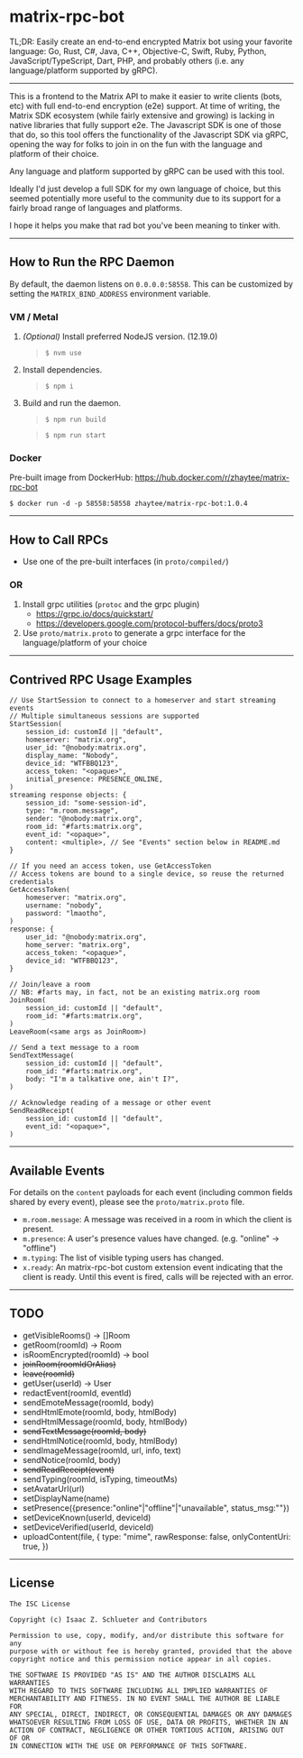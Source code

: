# matrix-rpc-bot

TL;DR: Easily create an end-to-end encrypted Matrix bot using your favorite language: Go, Rust, C#, Java, C++, Objective-C, Swift, Ruby, Python, JavaScript/TypeScript, Dart, PHP, and probably others (i.e. any language/platform supported by gRPC).

---

This is a frontend to the Matrix API to make it easier to write clients (bots, etc) with full end-to-end encryption (e2e) support. At time of writing, the Matrix SDK ecosystem (while fairly extensive and growing) is lacking in native libraries that fully support e2e. The Javascript SDK is one of those that do, so this tool offers the functionality of the Javascript SDK via gRPC, opening the way for folks to join in on the fun with the language and platform of their choice.

Any language and platform supported by gRPC can be used with this tool.

Ideally I'd just develop a full SDK for my own language of choice, but this seemed potentially more useful to the community due to its support for a fairly broad range of languages and platforms.

I hope it helps you make that rad bot you've been meaning to tinker with.

---

## How to Run the RPC Daemon
By default, the daemon listens on `0.0.0.0:58558`. This can be customized by setting the `MATRIX_BIND_ADDRESS` environment variable.
### VM / Metal
1. *(Optional)* Install preferred NodeJS version. (12.19.0)
    > `$ nvm use`
2. Install dependencies.
    > `$ npm i`
3. Build and run the daemon.
    > `$ npm run build`
    
    > `$ npm run start`
### Docker
Pre-built image from DockerHub: https://hub.docker.com/r/zhaytee/matrix-rpc-bot

`$ docker run -d -p 58558:58558 zhaytee/matrix-rpc-bot:1.0.4`

---

## How to Call RPCs

- Use one of the pre-built interfaces (in `proto/compiled/`)

### OR

1. Install grpc utilities (`protoc` and the grpc plugin)
    * https://grpc.io/docs/quickstart/
    * https://developers.google.com/protocol-buffers/docs/proto3
2. Use `proto/matrix.proto` to generate a grpc interface for the language/platform of your choice


---

## Contrived RPC Usage Examples
```
// Use StartSession to connect to a homeserver and start streaming events
// Multiple simultaneous sessions are supported
StartSession(
    session_id: customId || "default",
    homeserver: "matrix.org",
    user_id: "@nobody:matrix.org",
    display_name: "Nobody",
    device_id: "WTFBBQ123",
    access_token: "<opaque>",
    initial_presence: PRESENCE_ONLINE,
)
streaming response objects: {
    session_id: "some-session-id",
    type: "m.room.message",
    sender: "@nobody:matrix.org",
    room_id: "#farts:matrix.org",
    event_id: "<opaque>",
    content: <multiple>, // See "Events" section below in README.md
}

// If you need an access token, use GetAccessToken
// Access tokens are bound to a single device, so reuse the returned credentials
GetAccessToken(
    homeserver: "matrix.org",
    username: "nobody",
    password: "lmaotho",
)
response: {
    user_id: "@nobody:matrix.org",
    home_server: "matrix.org",
    access_token: "<opaque>",
    device_id: "WTFBBQ123",
}

// Join/leave a room
// NB: #farts may, in fact, not be an existing matrix.org room
JoinRoom(
    session_id: customId || "default",
    room_id: "#farts:matrix.org",
)
LeaveRoom(<same args as JoinRoom>)

// Send a text message to a room
SendTextMessage(
    session_id: customId || "default",
    room_id: "#farts:matrix.org",
    body: "I'm a talkative one, ain't I?",
)

// Acknowledge reading of a message or other event
SendReadReceipt(
    session_id: customId || "default",
    event_id: "<opaque>",
)
```

---

## Available Events
For details on the `content` payloads for each event (including common fields shared by every event), please see the `proto/matrix.proto` file.
- `m.room.message`: A message was received in a room in which the client is present.
- `m.presence`: A user's presence values have changed. (e.g. "online" -> "offline")
- `m.typing`: The list of visible typing users has changed.
- `x.ready`: An matrix-rpc-bot custom extension event indicating that the client is ready. Until this event is fired, calls will be rejected with an error.

---

## TODO
- getVisibleRooms() -> []Room
- getRoom(roomId) -> Room
- isRoomEncrypted(roomId) -> bool
- ~~joinRoom(roomIdOrAlias)~~
- ~~leave(roomId)~~
- getUser(userId) -> User
- redactEvent(roomId, eventId)
- sendEmoteMessage(roomId, body)
- sendHtmlEmote(roomId, body, htmlBody)
- sendHtmlMessage(roomId, body, htmlBody)
- ~~sendTextMessage(roomId, body)~~
- sendHtmlNotice(roomId, body, htmlBody)
- sendImageMessage(roomId, url, info, text)
- sendNotice(roomId, body)
- ~~sendReadReceipt(event)~~
- sendTyping(roomId, isTyping, timeoutMs)
- setAvatarUrl(url)
- setDisplayName(name)
- setPresence({presence:"online"|"offline"|"unavailable", status_msg:""})
- setDeviceKnown(userId, deviceId)
- setDeviceVerified(userId, deviceId)
- uploadContent(file, { type: "mime", rawResponse: false, onlyContentUri: true, })

---

## License
```
The ISC License

Copyright (c) Isaac Z. Schlueter and Contributors

Permission to use, copy, modify, and/or distribute this software for any
purpose with or without fee is hereby granted, provided that the above
copyright notice and this permission notice appear in all copies.

THE SOFTWARE IS PROVIDED "AS IS" AND THE AUTHOR DISCLAIMS ALL WARRANTIES
WITH REGARD TO THIS SOFTWARE INCLUDING ALL IMPLIED WARRANTIES OF
MERCHANTABILITY AND FITNESS. IN NO EVENT SHALL THE AUTHOR BE LIABLE FOR
ANY SPECIAL, DIRECT, INDIRECT, OR CONSEQUENTIAL DAMAGES OR ANY DAMAGES
WHATSOEVER RESULTING FROM LOSS OF USE, DATA OR PROFITS, WHETHER IN AN
ACTION OF CONTRACT, NEGLIGENCE OR OTHER TORTIOUS ACTION, ARISING OUT OF OR
IN CONNECTION WITH THE USE OR PERFORMANCE OF THIS SOFTWARE.
```
